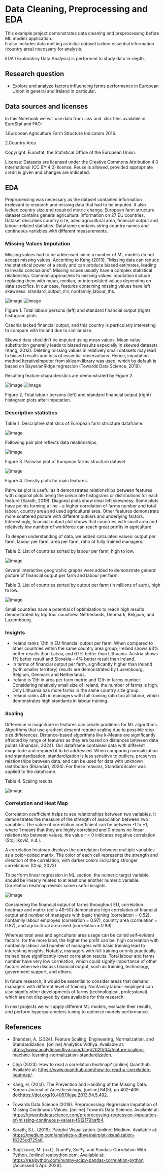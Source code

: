 # Data Cleaning, Preprocessing and EDA

This example project demonstrates data cleaning and preprocessing before ML models application.  
It also includes data melting as initial dataset lacked essential information (country area) necessary for analysis.

EDA (Exploratory Data Analysis) is performed to study data in-depth. 

## Research question
- Explore and analyze factors influencing farms performance in European Union in general and Ireland in particular.

## Data sources and licenses
In this Notebook we will use data from .csv and .xlsx files available in EuroStat and FAO:

1.European Agriculture Farm Structure Indicators 2016.

2.Country Area

Copyright: Eurostat, the Statistical Office of the European Union.

License: Datasets are licensed under the Creative Commons Attribution 4.0 International (CC BY 4.0) license. Reuse is allowed, provided appropriate credit is given and changes are indicated.

## EDA
Preprocessing was necessary as the dataset contained information irrelevant to research and missing data that had to be imputed. It also lacked country size and required metric change. 
European farm structure dataset contains general agricultural information on 27 EU countries. Dataset describes country size, used agricultural area, financial output and labour-related statistics. Dataframe contains string country names and continuous variables with different measurements.

### Missing Values Imputation

Missing values had to be addressed since a number of ML models do not accept missing values. According to Kang (2013), “Missing data can reduce the statistical power of a study and can produce biased estimates, leading to invalid conclusions”. Missing values usually have a complex statistical relationship. Common approaches to missing values imputation include replacing them with mean, median, or interpolated values depending on data specifics. In our case, features containing missing values have left skewness: standard_output_mil, nonfamily_labour_ths.

![image](https://github.com/anna-fontani/Data-cleaning-and-preprocessing/assets/149007143/c9cfd6a5-0023-4d0c-89b9-a6c458830e53)
![image](https://github.com/anna-fontani/Data-cleaning-and-preprocessing/assets/149007143/ab9af740-4c34-41c6-ba5f-999c08abc14e)

Figure 1. Total labour persons (left) and standard financial output (right) histogram plots.

Czechia lacked financial output, and this country is particularly interesting to compare with Ireland due to similar size. 

Skewed data shouldn’t be imputed using mean values. Mean value substitution generally leads to biased results especially in skewed datasets (Kang, 2013). Deleting missing values in relatively small datasets may lead to biased results and loss of essential observations. Hence, imputation method IterativeImputer from sklearn library was used, which by default is based on BayesianRidge regression (Towards Data Science, 2019). 

Resulting feature characteristics are demonstrated by Figure 2.

![image](https://github.com/anna-fontani/Data-cleaning-and-preprocessing/assets/149007143/7d5d3d14-7b99-4d26-bfbb-0a98ae56c4f5)
![image](https://github.com/anna-fontani/Data-cleaning-and-preprocessing/assets/149007143/fd84eee2-0145-4772-bc5a-0fa6473522e0)

Figure 2. Total labour persons (left) and standard financial output (right) histogram plots after imputation.

### Descriptive statistics

Table 1. Descriptive statistics of European farm structure dataframe. 

![image](https://github.com/anna-fontani/Data-cleaning-and-preprocessing/assets/149007143/dcc2fe68-ed80-4ec1-a2ab-a10948f71fac)

Following pair plot reflects data relationships.

![image](https://github.com/anna-fontani/Data-cleaning-and-preprocessing/assets/149007143/3036bd12-2f9a-468d-9fe0-825adbdc9ad0)

Figure 3. Pairwise plot of European farms structure dataset

![image](https://github.com/anna-fontani/Data-cleaning-and-preprocessing/assets/149007143/9af4ca57-4f38-4ae0-8f3c-0fc12d43afdd)

Figure 4. Density plots for main features.

Pairwise plot is useful as it demonstrates relationships between features with diagonal plots being the univariate histograms or distributions for each feature (Sarath, 2019). Diagonal plots show clear left skewness. Some plots have points forming a line – a higher correlation of farms number and total labour, country area and used agricultural area. Other features demonstrate more scattered picture with different outliers and underlying factors. Interestingly, financial output plot shows that countries with small area and relatively low number of workforce can reach great profits in agriculture. 

To deepen understanding of data, we added calculated values: output per farm, labour per farm, area per farm, ratio of fully trained managers. 

Table 2. List of countries sorted by labour per farm, high to low. 

![image](https://github.com/anna-fontani/Data-cleaning-and-preprocessing/assets/149007143/7d228521-4369-4963-a8d1-833860c4edc0)

Several interactive geographic graphs were added to demonstrate general picture of financial output per farm and labour per farm. 

Table 3. List of countries sorted by output per farm (in millions of euro), high to low. 

![image](https://github.com/anna-fontani/Data-cleaning-and-preprocessing/assets/149007143/43d83fc3-110f-41ef-a6df-fafcdec8e08c)

Small countries have a potential of optimization to reach high results demonstrated by top four countries: Netherlands, Denmark, Belgium, and Luxembourg.

### Insights

- Ireland ranks 13th in EU financial output per farm. When compared to other countries within the same country area group, Ireland shows 63% better results than Latvia, and 67% better than Lithuania. Austria shows 1% better result and Slovakia – 4% better result than Ireland.
- In terms of financial output per farm, significantly higher than Ireland (with smaller territory) results are demonstrated by Luxembourg, Belgium, Denmark and Netherlands.
- Ireland is 11th in area per farm metric and 12th in farms number. Considering relatively small size of Ireland, the number of farms is high. Only Lithuania has more farms in the same country size group.
- Ireland ranks 4th in managers with full training ratio too all labour, which demonstrates high standards in labour training. 

### Scaling 

Difference in magnitude in features can create problems for ML algorithms. Algorithms that use gradient descent require scaling due to possible step size differences. Distance-based algorithms like k-Means are significantly affected by range of features as they are based on distances between data points (Bhandari, 2024). Our dataframe contained data with different magnitude and required it to be addressed. 
When comparing normalization and standardization, standardization is less sensitive to outliers, preserves relationships between data, and can be used for data with unknown distribution (Bhandari, 2024). For these reasons, StandardScaler was applied to the dataframe.

Table 4. Scaling results.

![image](https://github.com/anna-fontani/Data-cleaning-and-preprocessing/assets/149007143/a3cd53a3-4655-4f55-9cf3-1c2e6afc881f)

### Correlation and Heat Map

Correlation coefficient helps to see relationships between two variables. It demonstrates the measure of the strength of association between two variables. The value of correlation coefficient can be between -1 to +1, where 1 means that they are highly correlated and 0 means no linear relationship between values, the value r < 0 indicates negative correlation (Stojiljković, n.d.).

A correlation heatmap displays the correlation between multiple variables as a color-coded matrix. The color of each cell represents the strength and direction of the correlation, with darker colors indicating stronger correlations (Chip, 2023).

To perform linear regression in ML section, the numeric target variable should be linearly related to at least one another numeric variable. Correlation heatmap reveals some useful insights. 

![image](https://github.com/anna-fontani/Data-cleaning-and-preprocessing/assets/149007143/14db82cd-58d0-401e-87fe-0c89d6e205bc)

Considering the financial output of farms throughout EU, correlation heatmap and matrix (cells 49-50) demonstrate high correlation of financial output and number of managers with basic training (correlation = 0.52), nonfamily labour employed (correlation = 0.97), country area (correlation = 0.87), and agricultural area used (correlation = 0.89). 

Whereas total area and agricultural area usage can be called self-evident factors, for the more land, the higher the profit can be, high correlation with nonfamily labour and number of managers with basic training lead to interesting insights. Notably, managers with full training or only practically trained have significantly lower correlation results. Total labour and farms number have very low correlation, which could signify importance of other factors when we discuss financial output, such as training, technology, government support, and others. 

In future research, it would be essential to consider areas that demand managers with different level of training. Nonfamily labour employed can also signify other developments of farms (technological, professional), which are not displayed by data available for this research. 

In next projects we will apply different ML models, evaluate their results, and perform hyperparameters tuning to optimize models performance.

## References

- Bhandari, A. (2024). Feature Scaling: Engineering, Normalization, and Standardization. [online] Analytics Vidhya. Available at: https://www.analyticsvidhya.com/blog/2020/04/feature-scaling-machine-learning-normalization-standardization.

- Chip (2023). How to read a correlation heatmap? [online] Quanthub. Available at: https://www.quanthub.com/how-to-read-a-correlation-heatmap/.

- Kang, H. (2013). The Prevention and Handling of the Missing Data. Korean Journal of Anesthesiology, [online] 64(5), pp.402–406. doi:https://doi.org/10.4097/kjae.2013.64.5.402.

- Towards Data Science (2019). Preprocessing: Regression Imputation of Missing Continuous Values. [online] Towards Data Science. Available at: https://towardsdatascience.com/preprocessing-regression-imputation-of-missing-continuous-values-f612179bafb4.

- Sarath, S.L. (2019). Pairplot Visualization. [online] Medium. Available at: https://medium.com/analytics-vidhya/pairplot-visualization-16325cd725e6.

- Stojiljković, M. (n.d.). NumPy, SciPy, and Pandas: Correlation With Python. [online] realpython.com. Available at: https://realpython.com/numpy-scipy-pandas-correlation-python [Accessed 5 Apr. 2024].
